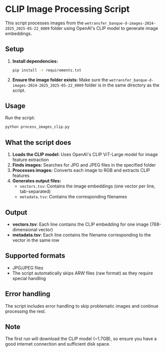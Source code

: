 # CLIP Image Processing Script

This script processes images from the `wetransfer_banque-d-images-2024-2025_2025-05-22_0809` folder using OpenAI's CLIP model to generate image embeddings.

## Setup

1. **Install dependencies:**
   ```bash
   pip install -r requirements.txt
   ```

2. **Ensure the image folder exists:**
   Make sure the `wetransfer_banque-d-images-2024-2025_2025-05-22_0809` folder is in the same directory as the script.

## Usage

Run the script:
```bash
python process_images_clip.py
```

## What the script does

1. **Loads the CLIP model:** Uses OpenAI's CLIP ViT-Large model for image feature extraction
2. **Finds images:** Searches for JPG and JPEG files in the specified folder
3. **Processes images:** Converts each image to RGB and extracts CLIP features
4. **Generates output files:**
   - `vectors.tsv`: Contains the image embeddings (one vector per line, tab-separated)
   - `metadata.tsv`: Contains the corresponding filenames

## Output

- **vectors.tsv**: Each line contains the CLIP embedding for one image (768-dimensional vector)
- **metadata.tsv**: Each line contains the filename corresponding to the vector in the same row

## Supported formats

- JPG/JPEG files
- The script automatically skips ARW files (raw format) as they require special handling

## Error handling

The script includes error handling to skip problematic images and continue processing the rest.

## Note

The first run will download the CLIP model (~1.7GB), so ensure you have a good internet connection and sufficient disk space. 